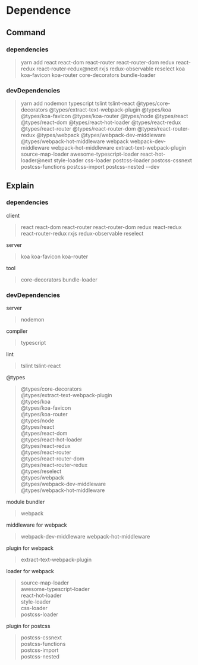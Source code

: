 # Dependence

## Command

### dependencies

> yarn add react react-dom react-router react-router-dom redux react-redux react-router-redux@next rxjs redux-observable reselect koa koa-favicon koa-router core-decorators bundle-loader

### devDependencies

> yarn add nodemon typescript tslint tslint-react @types/core-decorators @types/extract-text-webpack-plugin @types/koa @types/koa-favicon @types/koa-router @types/node @types/react @types/react-dom @types/react-hot-loader @types/react-redux @types/react-router @types/react-router-dom @types/react-router-redux @types/webpack @types/webpack-dev-middleware @types/webpack-hot-middleware webpack webpack-dev-middleware webpack-hot-middleware extract-text-webpack-plugin source-map-loader awesome-typescript-loader react-hot-loader@next style-loader css-loader postcss-loader postcss-cssnext postcss-functions postcss-import postcss-nested --dev

## Explain

### dependencies

client

> react react-dom react-router react-router-dom redux react-redux react-router-redux rxjs redux-observable reselect

server

> koa koa-favicon koa-router

tool

> core-decorators bundle-loader

### devDependencies

server

> nodemon

compiler

> typescript 

lint

> tslint tslint-react

@types

> @types/core-decorators \
  @types/extract-text-webpack-plugin \
  @types/koa \
  @types/koa-favicon \
  @types/koa-router \
  @types/node \
  @types/react \
  @types/react-dom \
  @types/react-hot-loader \
  @types/react-redux \
  @types/react-router \
  @types/react-router-dom \
  @types/react-router-redux \
  @types/reselect \
  @types/webpack \
  @types/webpack-dev-middleware \
  @types/webpack-hot-middleware

module bundler

> webpack

middleware for webpack

> webpack-dev-middleware webpack-hot-middleware

plugin for webpack

> extract-text-webpack-plugin

loader for webpack

> source-map-loader \
  awesome-typescript-loader \
  react-hot-loader \
  style-loader \
  css-loader \
  postcss-loader

plugin for postcss

> postcss-cssnext \
  postcss-functions \
  postcss-import \
  postcss-nested

